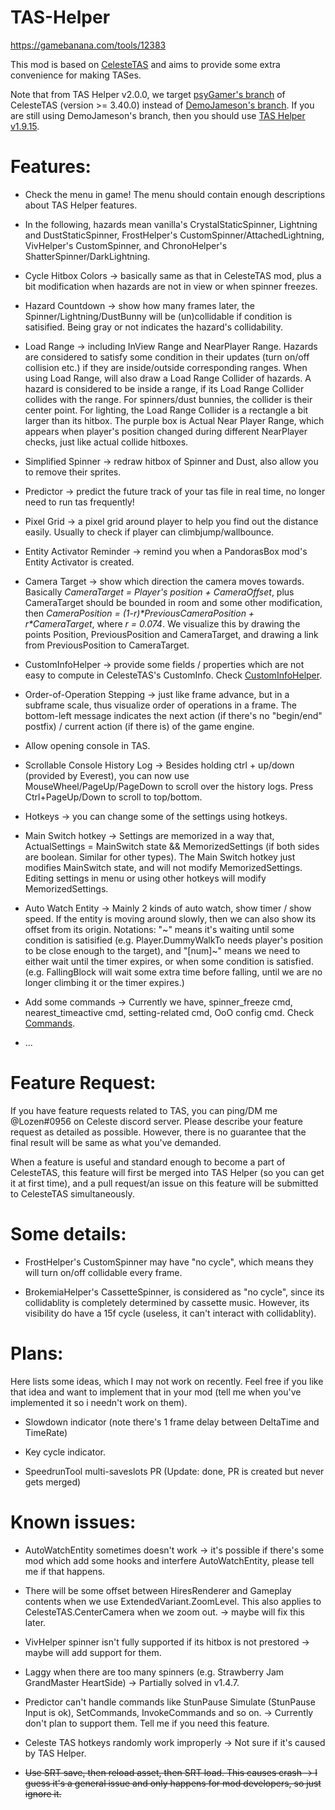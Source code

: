 # TAS-Helper

https://gamebanana.com/tools/12383

This mod is based on [CelesteTAS](https://github.com/psyGamer/CelesteTAS-EverestInterop) and aims to provide some extra convenience for making TASes.

Note that from TAS Helper v2.0.0, we target [psyGamer's branch](https://github.com/psyGamer/CelesteTAS-EverestInterop) of CelesteTAS (version >= 3.40.0) instead of [DemoJameson's branch](https://github.com/EverestAPI/CelesteTAS-EverestInterop). If you are still using DemoJameson's branch, then you should use [TAS Helper v1.9.15](https://github.com/LozenChen/TAS-Helper/releases/tag/v1.9.15).

# Features:

- Check the menu in game! The menu should contain enough descriptions about TAS Helper features.

- In the following, hazards mean vanilla's CrystalStaticSpinner, Lightning and DustStaticSpinner, FrostHelper's CustomSpinner/AttachedLightning, VivHelper's CustomSpinner, and ChronoHelper's ShatterSpinner/DarkLightning.

- Cycle Hitbox Colors -> basically same as that in CelesteTAS mod, plus a bit modification when hazards are not in view or when spinner freezes.

- Hazard Countdown -> show how many frames later, the Spinner/Lightning/DustBunny will be (un)collidable if condition is satisified. Being gray or not indicates the hazard's collidability.

- Load Range -> including InView Range and NearPlayer Range. Hazards are considered to satisfy some condition in their updates (turn on/off collision etc.) if they are inside/outside corresponding ranges. When using Load Range, will also draw a Load Range Collider of hazards. A hazard is considered to be inside a range, if its Load Range Collider collides with the range. For spinners/dust bunnies, the collider is their center point. For lighting, the Load Range Collider is a rectangle a bit larger than its hitbox. The purple box is Actual Near Player Range, which appears when player's position changed during different NearPlayer checks, just like actual collide hitboxes.

- Simplified Spinner -> redraw hitbox of Spinner and Dust, also allow you to remove their sprites.

- Predictor -> predict the future track of your tas file in real time, no longer need to run tas frequently!

- Pixel Grid -> a pixel grid around player to help you find out the distance easily. Usually to check if player can climbjump/wallbounce.

- Entity Activator Reminder -> remind you when a PandorasBox mod's Entity Activator is created.

- Camera Target -> show which direction the camera moves towards. Basically *CameraTarget = Player's position + CameraOffset*, plus CameraTarget should be bounded in room and some other modification, then *CameraPosition = (1-r)\*PreviousCameraPosition + r\*CameraTarget*, where *r = 0.074*. We visualize this by drawing the points Position, PreviousPosition and CameraTarget, and drawing a link from PreviousPosition to CameraTarget.

- CustomInfoHelper -> provide some fields / properties which are not easy to compute in CelesteTAS's CustomInfo. Check [CustomInfoHelper](Source/Gameplay/CustomInfoHelper.cs).

- Order-of-Operation Stepping -> just like frame advance, but in a subframe scale, thus visualize order of operations in a frame. The bottom-left message indicates the next action (if there's no "begin/end" postfix) / current action (if there is) of the game engine.

- Allow opening console in TAS.

- Scrollable Console History Log -> Besides holding ctrl + up/down (provided by Everest), you can now use MouseWheel/PageUp/PageDown to scroll over the history logs. Press Ctrl+PageUp/Down to scroll to top/bottom.

- Hotkeys -> you can change some of the settings using hotkeys.

- Main Switch hotkey -> Settings are memorized in a way that, ActualSettings = MainSwitch state && MemorizedSettings (if both sides are boolean. Similar for other types). The Main Switch hotkey just modifies MainSwitch state, and will not modify MemorizedSettings. Editing settings in menu or using other hotkeys will modify MemorizedSettings.

- Auto Watch Entity -> Mainly 2 kinds of auto watch, show timer / show speed. If the entity is moving around slowly, then we can also show its offset from its origin. Notations: "~" means it's waiting until some condition is satisified (e.g. Player.DummyWalkTo needs player's position to be close enough to the target), and "\[num\]\~" means we need to either wait until the timer expires, or when some condition is satisfied. (e.g. FallingBlock will wait some extra time before falling, until we are no longer climbing it or the timer expires.)

- Add some commands -> Currently we have, spinner_freeze cmd, nearest_timeactive cmd, setting-related cmd, OoO config cmd. Check [Commands](Docs/Commands.md).

- ...

# Feature Request:

  If you have feature requests related to TAS, you can ping/DM me @Lozen#0956 on Celeste discord server. Please describe your feature request as detailed as possible. However, there is no guarantee that the final result will be same as what you've demanded.

  When a feature is useful and standard enough to become a part of CelesteTAS, this feature will first be merged into TAS Helper (so you can get it at first time), and a pull request/an issue on this feature will be submitted to CelesteTAS simultaneously.

# Some details:

- FrostHelper's CustomSpinner may have "no cycle", which means they will turn on/off collidable every frame.

- BrokemiaHelper's CassetteSpinner, is considered as "no cycle", since its collidablity is completely determined by cassette music. However, its visibility do have a 15f cycle (useless, it can't interact with collidablity).

# Plans:

  Here lists some ideas, which I may not work on recently. Feel free if you like that idea and want to implement that in your mod (tell me when you've implemented it so i needn't work on them).

- Slowdown indicator (note there's 1 frame delay between DeltaTime and TimeRate)

- Key cycle indicator.

- SpeedrunTool multi-saveslots PR (Update: done, PR is created but never gets merged)

# Known issues:

- AutoWatchEntity sometimes doesn't work -> it's possible if there's some mod which add some hooks and interfere AutoWatchEntity, please tell me if that happens.

- There will be some offset between HiresRenderer and Gameplay contents when we use ExtendedVariant.ZoomLevel. This also applies to CelesteTAS.CenterCamera when we zoom out. -> maybe will fix this later.

- VivHelper spinner isn't fully supported if its hitbox is not prestored -> maybe will add support for them.

- Laggy when there are too many spinners (e.g. Strawberry Jam GrandMaster HeartSide) -> Partially solved in v1.4.7.

- Predictor can't handle commands like StunPause Simulate (StunPause Input is ok), SetCommands, InvokeCommands and so on. -> Currently don't plan to support them. Tell me if you need this feature.

- Celeste TAS hotkeys randomly work improperly -> Not sure if it's caused by TAS Helper.

- ~~Use SRT save, then reload asset, then SRT load. This causes crash -> I guess it's a general issue and only happens for mod developers, so just ignore it.~~